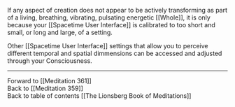 If any aspect of creation does not appear to be actively transforming as part of a living, breathing, vibrating, pulsating energetic [[Whole]], it is only because your [[Spacetime User Interface]] is calibrated to too short and small, or long and large, of a setting. 

Other [[Spacetime User Interface]] settings that allow you to perceive different temporal and spatial dimmensions can be accessed and adjusted through your Consciousness. 

___

Forward to [[Meditation 361]]  
Back to [[Meditation 359]]  
Back to table of contents [[The Lionsberg Book of Meditations]]  